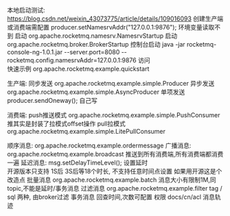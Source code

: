 本地启动测试: https://blog.csdn.net/weixin_43073775/article/details/109016093
创建生产端或消费端需配置   producer.setNamesrvAddr("127.0.0.1:9876");  环境变量读取不到
启动 org.apache.rocketmq.namesrv.NamesrvStartup
启动 org.apache.rocketmq.broker.BrokerStartup
控制台启动 java -jar rocketmq-console-ng-1.0.1.jar --server.port=8080 --rocketmq.config.namesrvAddr=127.0.0.1:9876
访问    
快速示例 org.apache.rocketmq.example.quickstart

生产端:
同步发送 org.apache.rocketmq.example.simple.Producer
异步发送 org.apache.rocketmq.example.simple.AsyncProducer
单项发送 producer.sendOneway(); 自己写

消费端:
push推送模式 org.apache.rocketmq.example.simple.PushConsumer
推其实是封装了拉模式offset操作
pull拉模式   org.apache.rocketmq.example.simple.LitePullConsumer

顺序消息:    org.apache.rocketmq.example.ordermessage
广播消息:    org.apache.rocketmq.example.broadcast  推送到所有消费端,所有消费端都消费一遍
延迟消息:    msg.setDelayTimeLevel();  设置延时  
            开源版本只支持 1S后 3S后等18个时长, 不支持任意时间点设置                如果用开源这是个改造点
批量消息     org.apache.rocketmq.example.batch   消息大小有限制1M,同topic,不能是延时/事务消息
过滤消息     org.apache.rocketmq.example.filter    tag / sql 两种, 由broker过滤
事务消息     回查时间,次数可配置
权限        docs/cn/acl
消息轨迹


